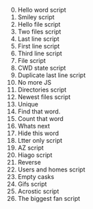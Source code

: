 0. Hello word script
1. Smiley script
2. Hello file script
3. Two files script
4. Last line script
5. First line script
6. Third line script
7. File script
8. CWD state script
9. Duplicate last line script
10. No more JS
11. Directories script
12. Newest files script
13. Unique
14. Find that word.
15. Count that word
16. Whats next
17. Hide this word
18. Ltter only script
19. AZ script
20. Hiago script
21. Reverse
22. Users and homes script
23. Empty casks
24. Gifs script
25. Acrostic script
26. The biggest fan script 
